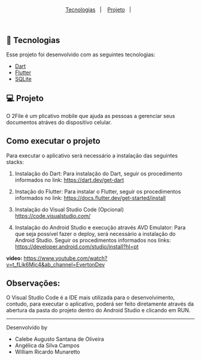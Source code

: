 <h1 align="center">
    <title="2File - Gerenciador de Documentos" width="220px" />
</h1>

<p align="center">
  <a href="#rocket-tecnologias">Tecnologias</a>&nbsp;&nbsp;&nbsp;|&nbsp;&nbsp;&nbsp;
  <a href="#-projeto">Projeto</a>&nbsp;&nbsp;&nbsp;|&nbsp;&nbsp;&nbsp;
</p>

<br>


## 🚀 Tecnologias

Esse projeto foi desenvolvido com as seguintes tecnologias:

- [Dart](https://dart.dev/)
- [Flutter](https://flutter.dev/?gclid=Cj0KCQiA3eGfBhCeARIsACpJNU_kgS-mO2JQc3BT1ZLYAsGh3uawy7nIYjIVOfaorCm87j1BwO9KPFUaAoCNEALw_wcB&gclsrc=aw.ds/)
- [SQLite](https://www.sqlite.org)

## 💻 Projeto

O 2File é um plicativo mobile que ajuda as pessoas a gerenciar seus documentos atráves do dispositivo celular. 


## Como executar o projeto

Para executar o aplicativo será necessário a instalação das seguintes stacks:

1. Instalação do Dart:
Para instalação do Dart, seguir os procedimento informados no link:
<https://dart.dev/get-dart>

2. Instação do Flutter:
Para instalar o Flutter, seguir os procedimentos informados no link:
<https://docs.flutter.dev/get-started/install>

3. Instalação do Visual Studio Code (Opcional)
<https://code.visualstudio.com/>

4. Instalação do Android Studio e execução através AVD Emulator:
Para que seja possível fazer o deploy, será necessário a instalação do Android 
Studio.
 Seguir os procedimentos informados nos links:
<https://developer.android.com/studio/install?hl=pt>

**video:**
<https://www.youtube.com/watch?v=t_fLik6Mjc4&ab_channel=EvertonDev>

## Observações:

O Visual Studio Code é a IDE mais utilizada para o desenvolvimento, contudo, para 
executar o aplicativo, poderá ser feito diretamente através da abertura da pasta do
projeto dentro do Android Studio e clicando em RUN.

---

Desenvolvido by 

- Calebe Augusto Santana de Oliveira
- Angélica da Silva Campos
- William Ricardo Munaretto




